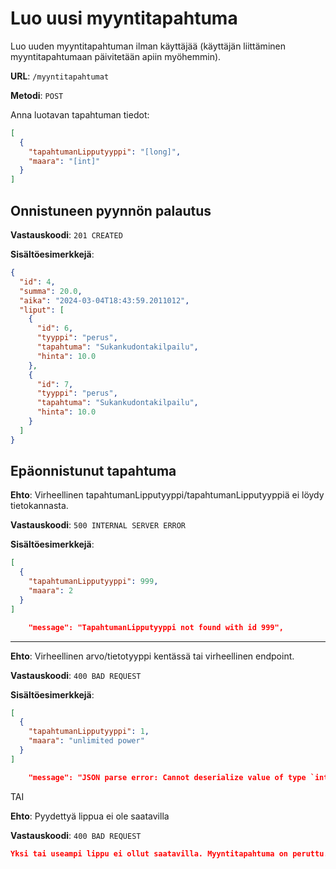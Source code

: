 # Luo uusi myyntitapahtuma

Luo uuden myyntitapahtuman ilman käyttäjää (käyttäjän liittäminen myyntitapahtumaan päivitetään apiin myöhemmin).

**URL**: `/myyntitapahtumat`

**Metodi**: `POST`

Anna luotavan tapahtuman tiedot:

```json
[
  {
    "tapahtumanLipputyyppi": "[long]",
    "maara": "[int]"
  }
]
```

## Onnistuneen pyynnön palautus

**Vastauskoodi**: `201 CREATED`

**Sisältöesimerkkejä**:

```json
{
  "id": 4,
  "summa": 20.0,
  "aika": "2024-03-04T18:43:59.2011012",
  "liput": [
    {
      "id": 6,
      "tyyppi": "perus",
      "tapahtuma": "Sukankudontakilpailu",
      "hinta": 10.0
    },
    {
      "id": 7,
      "tyyppi": "perus",
      "tapahtuma": "Sukankudontakilpailu",
      "hinta": 10.0
    }
  ]
}
```

## Epäonnistunut tapahtuma

**Ehto**: Virheellinen tapahtumanLipputyyppi/tapahtumanLipputyyppiä ei löydy tietokannasta.

**Vastauskoodi**: `500 INTERNAL SERVER ERROR`

**Sisältöesimerkkejä**:

```json
[
  {
    "tapahtumanLipputyyppi": 999,
    "maara": 2
  }
]
```

```json
    "message": "TapahtumanLipputyyppi not found with id 999",
```

---

**Ehto**: Virheellinen arvo/tietotyyppi kentässä tai virheellinen endpoint.

**Vastauskoodi**: `400 BAD REQUEST`

**Sisältöesimerkkejä**:

```json
[
  {
    "tapahtumanLipputyyppi": 1,
    "maara": "unlimited power"
  }
]
```

```json
    "message": "JSON parse error: Cannot deserialize value of type `int`  from String \"unlimited power\": not a valid `int` value",
```

TAI

**Ehto**: Pyydettyä lippua ei ole saatavilla

**Vastauskoodi**: `400 BAD REQUEST`

```json
Yksi tai useampi lippu ei ollut saatavilla. Myyntitapahtuma on peruttu.
```
